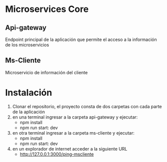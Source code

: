 # Microservices Core
## Api-gateway

Endpoint principal de la aplicación que permite el acceso a la información de los microservicios

## Ms-Cliente

Microservicio de información del cliente

# Instalación

1. Clonar el repositorio, el proyecto consta de dos carpetas con cada parte de la aplicación
2. en una terminal ingresar a la carpeta api-gateway y ejecutar: 
   - npm install
   - npm run start: dev
3. en otra terminal ingresar a la carpeta ms-cliente y ejecutar: 
   - npm install
   - npm run start: dev
4. en un explorador de internet acceder a la siguiente URL
   - http://127.0.0.1:3000/ping-mscliente

